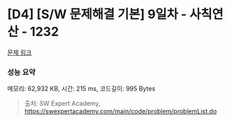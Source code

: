 # [D4] [S/W 문제해결 기본] 9일차 - 사칙연산 - 1232 

[문제 링크](https://swexpertacademy.com/main/code/problem/problemDetail.do?contestProbId=AV141J8KAIcCFAYD) 

### 성능 요약

메모리: 62,932 KB, 시간: 215 ms, 코드길이: 995 Bytes



> 출처: SW Expert Academy, https://swexpertacademy.com/main/code/problem/problemList.do